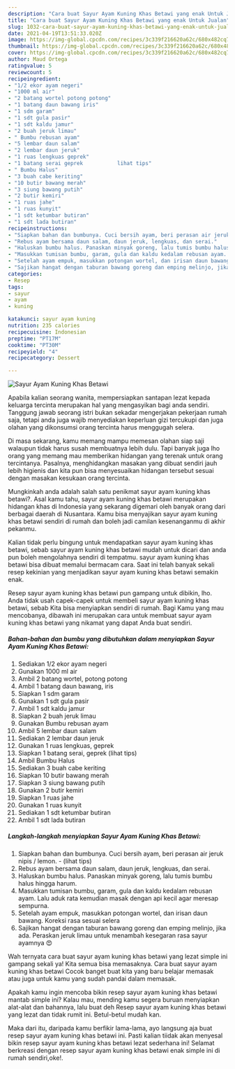 ```yaml
---
description: "Cara buat Sayur Ayam Kuning Khas Betawi yang enak Untuk Jualan"
title: "Cara buat Sayur Ayam Kuning Khas Betawi yang enak Untuk Jualan"
slug: 1032-cara-buat-sayur-ayam-kuning-khas-betawi-yang-enak-untuk-jualan
date: 2021-04-19T13:51:33.020Z
image: https://img-global.cpcdn.com/recipes/3c339f216620a62c/680x482cq70/sayur-ayam-kuning-khas-betawi-foto-resep-utama.jpg
thumbnail: https://img-global.cpcdn.com/recipes/3c339f216620a62c/680x482cq70/sayur-ayam-kuning-khas-betawi-foto-resep-utama.jpg
cover: https://img-global.cpcdn.com/recipes/3c339f216620a62c/680x482cq70/sayur-ayam-kuning-khas-betawi-foto-resep-utama.jpg
author: Maud Ortega
ratingvalue: 5
reviewcount: 5
recipeingredient:
- "1/2 ekor ayam negeri"
- "1000 ml air"
- "2 batang wortel potong potong"
- "1 batang daun bawang iris"
- "1 sdm garam"
- "1 sdt gula pasir"
- "1 sdt kaldu jamur"
- "2 buah jeruk limau"
- " Bumbu rebusan ayam"
- "5 lembar daun salam"
- "2 lembar daun jeruk"
- "1 ruas lengkuas geprek"
- "1 batang serai geprek           lihat tips"
- " Bumbu Halus"
- "3 buah cabe keriting"
- "10 butir bawang merah"
- "3 siung bawang putih"
- "2 butir kemiri"
- "1 ruas jahe"
- "1 ruas kunyit"
- "1 sdt ketumbar butiran"
- "1 sdt lada butiran"
recipeinstructions:
- "Siapkan bahan dan bumbunya. Cuci bersih ayam, beri perasan air jeruk nipis / lemon.           (lihat tips)"
- "Rebus ayam bersama daun salam, daun jeruk, lengkuas, dan serai."
- "Haluskan bumbu halus. Panaskan minyak goreng, lalu tumis bumbu halus hingga harum."
- "Masukkan tumisan bumbu, garam, gula dan kaldu kedalam rebusan ayam. Lalu aduk rata kemudian masak dengan api kecil agar meresap sempurna."
- "Setelah ayam empuk, masukkan potongan wortel, dan irisan daun bawang. Koreksi rasa sesuai selera"
- "Sajikan hangat dengan taburan bawang goreng dan emping melinjo, jika ada. Peraskan jeruk limau untuk menambah kesegaran rasa sayur ayamnya 😍"
categories:
- Resep
tags:
- sayur
- ayam
- kuning

katakunci: sayur ayam kuning 
nutrition: 235 calories
recipecuisine: Indonesian
preptime: "PT17M"
cooktime: "PT30M"
recipeyield: "4"
recipecategory: Dessert

---
```



![Sayur Ayam Kuning Khas Betawi](https://img-global.cpcdn.com/recipes/3c339f216620a62c/680x482cq70/sayur-ayam-kuning-khas-betawi-foto-resep-utama.jpg)

Apabila kalian seorang wanita, mempersiapkan santapan lezat kepada keluarga tercinta merupakan hal yang mengasyikan bagi anda sendiri. Tanggung jawab seorang istri bukan sekadar mengerjakan pekerjaan rumah saja, tetapi anda juga wajib menyediakan keperluan gizi tercukupi dan juga olahan yang dikonsumsi orang tercinta harus menggugah selera.

Di masa  sekarang, kamu memang mampu memesan olahan siap saji walaupun tidak harus susah membuatnya lebih dulu. Tapi banyak juga lho orang yang memang mau memberikan hidangan yang terenak untuk orang tercintanya. Pasalnya, menghidangkan masakan yang dibuat sendiri jauh lebih higienis dan kita pun bisa menyesuaikan hidangan tersebut sesuai dengan masakan kesukaan orang tercinta. 



Mungkinkah anda adalah salah satu penikmat sayur ayam kuning khas betawi?. Asal kamu tahu, sayur ayam kuning khas betawi merupakan hidangan khas di Indonesia yang sekarang digemari oleh banyak orang dari berbagai daerah di Nusantara. Kamu bisa menyajikan sayur ayam kuning khas betawi sendiri di rumah dan boleh jadi camilan kesenanganmu di akhir pekanmu.

Kalian tidak perlu bingung untuk mendapatkan sayur ayam kuning khas betawi, sebab sayur ayam kuning khas betawi mudah untuk dicari dan anda pun boleh mengolahnya sendiri di tempatmu. sayur ayam kuning khas betawi bisa dibuat memalui bermacam cara. Saat ini telah banyak sekali resep kekinian yang menjadikan sayur ayam kuning khas betawi semakin enak.

Resep sayur ayam kuning khas betawi pun gampang untuk dibikin, lho. Anda tidak usah capek-capek untuk membeli sayur ayam kuning khas betawi, sebab Kita bisa menyiapkan sendiri di rumah. Bagi Kamu yang mau mencobanya, dibawah ini merupakan cara untuk membuat sayur ayam kuning khas betawi yang nikamat yang dapat Anda buat sendiri.

<!--inarticleads1-->

##### Bahan-bahan dan bumbu yang dibutuhkan dalam menyiapkan Sayur Ayam Kuning Khas Betawi:

1. Sediakan 1/2 ekor ayam negeri
1. Gunakan 1000 ml air
1. Ambil 2 batang wortel, potong potong
1. Ambil 1 batang daun bawang, iris
1. Siapkan 1 sdm garam
1. Gunakan 1 sdt gula pasir
1. Ambil 1 sdt kaldu jamur
1. Siapkan 2 buah jeruk limau
1. Gunakan  Bumbu rebusan ayam
1. Ambil 5 lembar daun salam
1. Sediakan 2 lembar daun jeruk
1. Gunakan 1 ruas lengkuas, geprek
1. Siapkan 1 batang serai, geprek           (lihat tips)
1. Ambil  Bumbu Halus
1. Sediakan 3 buah cabe keriting
1. Siapkan 10 butir bawang merah
1. Siapkan 3 siung bawang putih
1. Gunakan 2 butir kemiri
1. Siapkan 1 ruas jahe
1. Gunakan 1 ruas kunyit
1. Sediakan 1 sdt ketumbar butiran
1. Ambil 1 sdt lada butiran




<!--inarticleads2-->

##### Langkah-langkah menyiapkan Sayur Ayam Kuning Khas Betawi:

1. Siapkan bahan dan bumbunya. Cuci bersih ayam, beri perasan air jeruk nipis / lemon. -           (lihat tips)
1. Rebus ayam bersama daun salam, daun jeruk, lengkuas, dan serai.
1. Haluskan bumbu halus. Panaskan minyak goreng, lalu tumis bumbu halus hingga harum.
1. Masukkan tumisan bumbu, garam, gula dan kaldu kedalam rebusan ayam. Lalu aduk rata kemudian masak dengan api kecil agar meresap sempurna.
1. Setelah ayam empuk, masukkan potongan wortel, dan irisan daun bawang. Koreksi rasa sesuai selera
1. Sajikan hangat dengan taburan bawang goreng dan emping melinjo, jika ada. Peraskan jeruk limau untuk menambah kesegaran rasa sayur ayamnya 😍




Wah ternyata cara buat sayur ayam kuning khas betawi yang lezat simple ini gampang sekali ya! Kita semua bisa memasaknya. Cara buat sayur ayam kuning khas betawi Cocok banget buat kita yang baru belajar memasak atau juga untuk kamu yang sudah pandai dalam memasak.

Apakah kamu ingin mencoba bikin resep sayur ayam kuning khas betawi mantab simple ini? Kalau mau, mending kamu segera buruan menyiapkan alat-alat dan bahannya, lalu buat deh Resep sayur ayam kuning khas betawi yang lezat dan tidak rumit ini. Betul-betul mudah kan. 

Maka dari itu, daripada kamu berfikir lama-lama, ayo langsung aja buat resep sayur ayam kuning khas betawi ini. Pasti kalian tiidak akan menyesal bikin resep sayur ayam kuning khas betawi lezat sederhana ini! Selamat berkreasi dengan resep sayur ayam kuning khas betawi enak simple ini di rumah sendiri,oke!.

